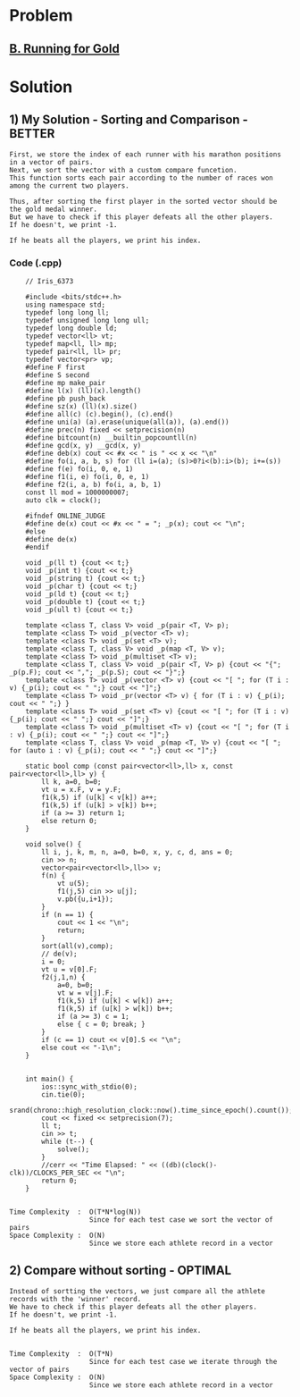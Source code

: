 # Problem

## [B. Running for Gold](https://codeforces.com/contest/1552/problem/B)


# Solution
 
## 1) My Solution - Sorting and Comparison - BETTER

    First, we store the index of each runner with his marathon positions in a vector of pairs.
    Next, we sort the vector with a custom compare funcetion.
    This function sorts each pair according to the number of races won among the current two players.
    
    Thus, after sorting the first player in the sorted vector should be the gold medal winner.
    But we have to check if this player defeats all the other players.
    If he doesn't, we print -1.
    
    If he beats all the players, we print his index.
    
   
   ### Code (.cpp)
   
        // Iris_6373
 
        #include <bits/stdc++.h>
        using namespace std;
        typedef long long ll;
        typedef unsigned long long ull;
        typedef long double ld;
        typedef vector<ll> vt;
        typedef map<ll, ll> mp;
        typedef pair<ll, ll> pr;
        typedef vector<pr> vp;
        #define F first
        #define S second
        #define mp make_pair
        #define l(x) (ll)(x).length()
        #define pb push_back
        #define sz(x) (ll)(x).size()
        #define all(c) (c).begin(), (c).end()
        #define uni(a) (a).erase(unique(all(a)), (a).end())
        #define prec(n) fixed << setprecision(n)
        #define bitcount(n) __builtin_popcountll(n)
        #define gcd(x, y) __gcd(x, y)
        #define deb(x) cout << #x << " is " << x << "\n"
        #define fo(i, a, b, s) for (ll i=(a); (s)>0?i<(b):i>(b); i+=(s))
        #define f(e) fo(i, 0, e, 1)
        #define f1(i, e) fo(i, 0, e, 1)
        #define f2(i, a, b) fo(i, a, b, 1)
        const ll mod = 1000000007;
        auto clk = clock();

        #ifndef ONLINE_JUDGE
        #define de(x) cout << #x << " = "; _p(x); cout << "\n";
        #else
        #define de(x)
        #endif

        void _p(ll t) {cout << t;}
        void _p(int t) {cout << t;}
        void _p(string t) {cout << t;}
        void _p(char t) {cout << t;}
        void _p(ld t) {cout << t;}
        void _p(double t) {cout << t;}
        void _p(ull t) {cout << t;}

        template <class T, class V> void _p(pair <T, V> p);
        template <class T> void _p(vector <T> v);
        template <class T> void _p(set <T> v);
        template <class T, class V> void _p(map <T, V> v);
        template <class T> void _p(multiset <T> v);
        template <class T, class V> void _p(pair <T, V> p) {cout << "{"; _p(p.F); cout << ","; _p(p.S); cout << "}";}
        template <class T> void _p(vector <T> v) {cout << "[ "; for (T i : v) {_p(i); cout << " ";} cout << "]";}
        template <class T> void _pr(vector <T> v) { for (T i : v) {_p(i); cout << " ";} }
        template <class T> void _p(set <T> v) {cout << "[ "; for (T i : v) {_p(i); cout << " ";} cout << "]";}
        template <class T> void _p(multiset <T> v) {cout << "[ "; for (T i : v) {_p(i); cout << " ";} cout << "]";}
        template <class T, class V> void _p(map <T, V> v) {cout << "[ "; for (auto i : v) {_p(i); cout << " ";} cout << "]";}

        static bool comp (const pair<vector<ll>,ll> x, const pair<vector<ll>,ll> y) {
            ll k, a=0, b=0;
            vt u = x.F, v = y.F;
            f1(k,5) if (u[k] < v[k]) a++;
            f1(k,5) if (u[k] > v[k]) b++;
            if (a >= 3) return 1;
            else return 0;
        }

        void solve() {  
            ll i, j, k, m, n, a=0, b=0, x, y, c, d, ans = 0;
            cin >> n;
            vector<pair<vector<ll>,ll>> v;
            f(n) {
                vt u(5);
                f1(j,5) cin >> u[j];
                v.pb({u,i+1});
            }
            if (n == 1) {
                cout << 1 << "\n";
                return;
            }
            sort(all(v),comp);
            // de(v);
            i = 0;
            vt u = v[0].F;
            f2(j,1,n) {
                a=0, b=0;
                vt w = v[j].F;
                f1(k,5) if (u[k] < w[k]) a++;
                f1(k,5) if (u[k] > w[k]) b++;
                if (a >= 3) c = 1;
                else { c = 0; break; }
            } 
            if (c == 1) cout << v[0].S << "\n";
            else cout << "-1\n";
        }


        int main() {
            ios::sync_with_stdio(0);
            cin.tie(0);
            srand(chrono::high_resolution_clock::now().time_since_epoch().count());
            cout << fixed << setprecision(7);
            ll t;
            cin >> t;
            while (t--) {
                solve();
            }
            //cerr << "Time Elapsed: " << ((db)(clock()-clk))/CLOCKS_PER_SEC << "\n";
            return 0;
        }   
        
        
    Time Complexity  :  O(T*N*log(N))
                        Since for each test case we sort the vector of pairs
    Space Complexity :  O(N)
                        Since we store each athlete record in a vector


## 2) Compare without sorting - OPTIMAL

    Instead of sortting the vectors, we just compare all the athlete records with the 'winner' record.
    We have to check if this player defeats all the other players.
    If he doesn't, we print -1.
    
    If he beats all the players, we print his index.
    
    
    Time Complexity  :  O(T*N)
                        Since for each test case we iterate through the vector of pairs
    Space Complexity :  O(N)
                        Since we store each athlete record in a vector

